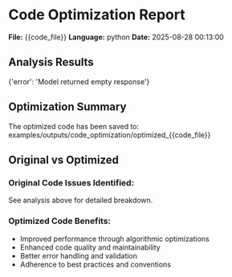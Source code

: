 # Code Optimization Report

**File:** {{code_file}}
**Language:** python
**Date:** 2025-08-28 00:13:00

## Analysis Results

{'error': 'Model returned empty response'}

## Optimization Summary

The optimized code has been saved to: examples/outputs/code_optimization/optimized_{{code_file}}

## Original vs Optimized

### Original Code Issues Identified:
See analysis above for detailed breakdown.

### Optimized Code Benefits:
- Improved performance through algorithmic optimizations
- Enhanced code quality and maintainability
- Better error handling and validation
- Adherence to best practices and conventions